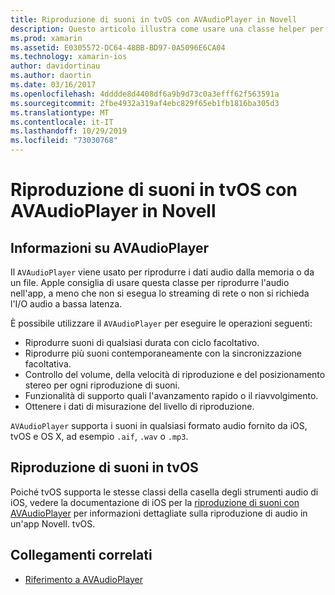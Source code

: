 ```yaml
---
title: Riproduzione di suoni in tvOS con AVAudioPlayer in Novell
description: Questo articolo illustra come usare una classe helper per controllare la riproduzione di suoni usando un AVAudioPlayer in un'applicazione Novell. iOS.
ms.prod: xamarin
ms.assetid: E0305572-DC64-48BB-BD97-0A5096E6CA04
ms.technology: xamarin-ios
author: davidortinau
ms.author: daortin
ms.date: 03/16/2017
ms.openlocfilehash: 4dddde8d4408df6a9b9d73c0a3efff62f563591a
ms.sourcegitcommit: 2fbe4932a319af4ebc829f65eb1fb1816ba305d3
ms.translationtype: MT
ms.contentlocale: it-IT
ms.lasthandoff: 10/29/2019
ms.locfileid: "73030768"
---
```

# <a name="playing-sound-in-tvos-with-avaudioplayer-in-xamarin"></a>Riproduzione di suoni in tvOS con AVAudioPlayer in Novell

## <a name="about-the-avaudioplayer"></a>Informazioni su AVAudioPlayer

Il `AVAudioPlayer` viene usato per riprodurre i dati audio dalla memoria o da un file. Apple consiglia di usare questa classe per riprodurre l'audio nell'app, a meno che non si esegua lo streaming di rete o non si richieda l'I/O audio a bassa latenza.

È possibile utilizzare il `AVAudioPlayer` per eseguire le operazioni seguenti:

- Riprodurre suoni di qualsiasi durata con ciclo facoltativo.
- Riprodurre più suoni contemporaneamente con la sincronizzazione facoltativa.
- Controllo del volume, della velocità di riproduzione e del posizionamento stereo per ogni riproduzione di suoni.
- Funzionalità di supporto quali l'avanzamento rapido o il riavvolgimento.
- Ottenere i dati di misurazione del livello di riproduzione.

`AVAudioPlayer` supporta i suoni in qualsiasi formato audio fornito da iOS, tvOS e OS X, ad esempio `.aif`, `.wav` o `.mp3`.

## <a name="playing-sounds-in-tvos"></a>Riproduzione di suoni in tvOS

Poiché tvOS supporta le stesse classi della casella degli strumenti audio di iOS, vedere la documentazione di iOS per la [riproduzione di suoni con AVAudioPlayer](https://github.com/xamarin/recipes/tree/master/Recipes/ios/media/sound/avaudioplayer) per informazioni dettagliate sulla riproduzione di audio in un'app Novell. tvOS.

## <a name="related-links"></a>Collegamenti correlati

- [Riferimento a AVAudioPlayer](https://developer.apple.com/library/ios/documentation/AVFoundation/Reference/AVAudioPlayerClassReference/)
